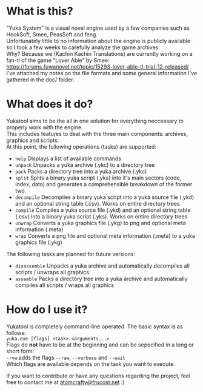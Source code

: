 # What is this?
"Yuka System" is a visual novel engine used by a few companies such as HookSoft, Smee, PeasSoft and feng.  
Unfortunately little to no information about the engine is publicly available so I took a few weeks to carefully analyze the game archives.  
Why? Because we (Kachin Kachin Translations) are currently working on a fan-tl of the game "Lover Able" by Smee: https://forums.fuwanovel.net/topic/15293-lover-able-tl-trial-12-released/  
I've attached my notes on the file formats and some general information I've gathered in the doc/ folder.

# What does it do?
Yukatool aims to be the all in one solution for everything neccessary to properly work with the engine.  
This includes features to deal with the three main components: archives, graphics and scripts.  
At this point, the following operations (tasks) are supported:
* `help` Displays a list of available commands
* `unpack` Unpacks a yuka archive (.ykc) to a directory tree
* `pack` Packs a directory tree into a yuka archive (.ykc)
* `split` Splits a binary yuka script (.yks) into it's main sectors (code, index, data) and generates a comprehensible breakdown of the former two.
* `decompile` Decompiles a binary yuka script into a yuka source file (.ykd) and an optional string table (.csv). Works on entire directory trees
* `compile` Compiles a yuka source file (.ykd) and an optional string table (.csv) into a binary yuka script (.yks). Works on entire directory trees
* `unwrap` Converts a yuka graphics file (.ykg) to png and optional meta information (.meta)
* `wrap` Converts a png file and optional meta information (.meta) to a yuka graphics file (.ykg)

The following tasks are planned for future versions:
* `disassemble` Unpacks a yuka archive and automatically decompiles all scripts / unwraps all graphics
* `assemble` Packs a directory tree into a yuka archive and automatically compiles all scripts / wraps all graphics

# How do I use it?
Yukatool is completely command-line operated. The basic syntax is as follows:  
`yuka.exe [flags] <task> <arguments...>`  
Flags do **not** have to be at the beginning and can be sepecified in a long or short form:  
`-rvw` adds the flags `--raw`, `--verbose` and `--wait`  
Which flags are available depends on the task you want to execute.  

If you want to contribute or have any questions regarding the project, feel free to contact me at atomcrafty@frucost.net :)
